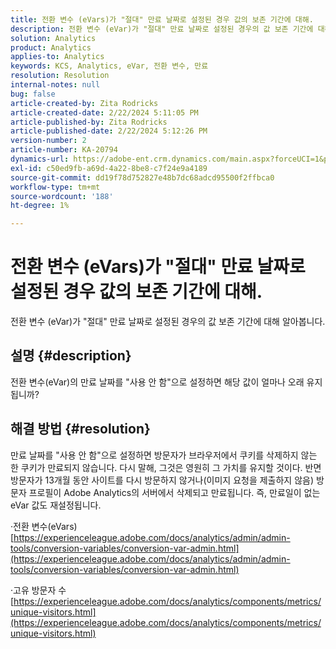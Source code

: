 ```yaml
---
title: 전환 변수 (eVars)가 "절대" 만료 날짜로 설정된 경우 값의 보존 기간에 대해.
description: 전환 변수 (eVar)가 "절대" 만료 날짜로 설정된 경우의 값 보존 기간에 대해 알아봅니다.
solution: Analytics
product: Analytics
applies-to: Analytics
keywords: KCS, Analytics, eVar, 전환 변수, 만료
resolution: Resolution
internal-notes: null
bug: false
article-created-by: Zita Rodricks
article-created-date: 2/22/2024 5:11:05 PM
article-published-by: Zita Rodricks
article-published-date: 2/22/2024 5:12:26 PM
version-number: 2
article-number: KA-20794
dynamics-url: https://adobe-ent.crm.dynamics.com/main.aspx?forceUCI=1&pagetype=entityrecord&etn=knowledgearticle&id=f8dece5a-a5d1-ee11-9079-6045bd0061cb
exl-id: c50ed9fb-a69d-4a22-8be8-c7f24e9a4189
source-git-commit: dd19f78d752827e48b7dc68adcd95500f2ffbca0
workflow-type: tm+mt
source-wordcount: '188'
ht-degree: 1%

---
```


# 전환 변수 (eVars)가 &quot;절대&quot; 만료 날짜로 설정된 경우 값의 보존 기간에 대해.


전환 변수 (eVar)가 &quot;절대&quot; 만료 날짜로 설정된 경우의 값 보존 기간에 대해 알아봅니다.

## 설명 {#description}

전환 변수(eVar)의 만료 날짜를 &quot;사용 안 함&quot;으로 설정하면 해당 값이 얼마나 오래 유지됩니까?

## 해결 방법 {#resolution}


만료 날짜를 &quot;사용 안 함&quot;으로 설정하면 방문자가 브라우저에서 쿠키를 삭제하지 않는 한 쿠키가 만료되지 않습니다. 다시 말해, 그것은 영원히 그 가치를 유지할 것이다. 반면 방문자가 13개월 동안 사이트를 다시 방문하지 않거나(이미지 요청을 제출하지 않음) 방문자 프로필이 Adobe Analytics의 서버에서 삭제되고 만료됩니다. 즉, 만료일이 없는 eVar 값도 재설정됩니다.

·전환 변수(eVars)
[https://experienceleague.adobe.com/docs/analytics/admin/admin-tools/conversion-variables/conversion-var-admin.html](https://experienceleague.adobe.com/docs/analytics/admin/admin-tools/conversion-variables/conversion-var-admin.html)

·고유 방문자 수
[https://experienceleague.adobe.com/docs/analytics/components/metrics/unique-visitors.html](https://experienceleague.adobe.com/docs/analytics/components/metrics/unique-visitors.html)

